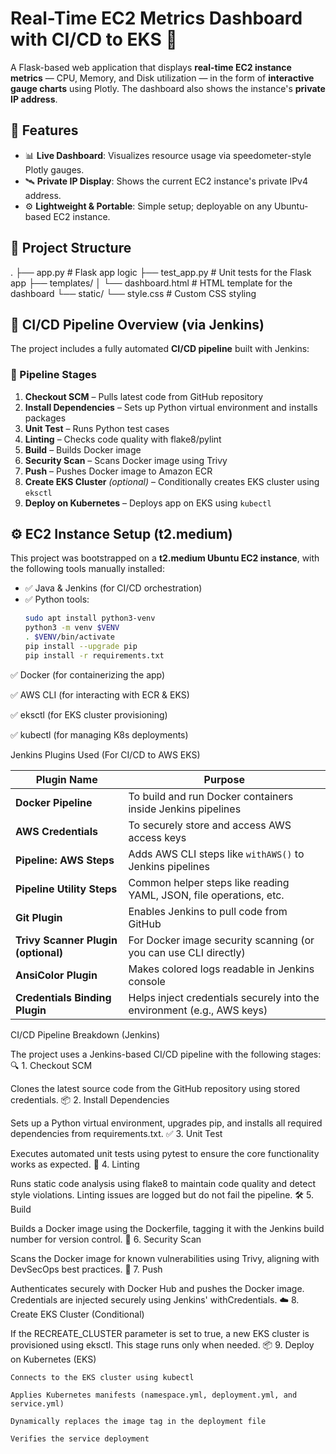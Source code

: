# Real-Time EC2 Metrics Dashboard with CI/CD to EKS 🚀

A Flask-based web application that displays **real-time EC2 instance metrics** — CPU, Memory, and Disk utilization — in the form of **interactive gauge charts** using Plotly. The dashboard also shows the instance's **private IP address**.

## 🧩 Features

- 📊 **Live Dashboard**: Visualizes resource usage via speedometer-style Plotly gauges.
- 🛰️ **Private IP Display**: Shows the current EC2 instance's private IPv4 address.
- ⚙️ **Lightweight & Portable**: Simple setup; deployable on any Ubuntu-based EC2 instance.

## 📁 Project Structure

.
├── app.py # Flask app logic
├── test_app.py # Unit tests for the Flask app
├── templates/
│ └── dashboard.html # HTML template for the dashboard
└── static/
└── style.css # Custom CSS styling


## 🔁 CI/CD Pipeline Overview (via Jenkins)

The project includes a fully automated **CI/CD pipeline** built with Jenkins:

### 🧪 Pipeline Stages

1. **Checkout SCM** – Pulls latest code from GitHub repository
2. **Install Dependencies** – Sets up Python virtual environment and installs packages
3. **Unit Test** – Runs Python test cases
4. **Linting** – Checks code quality with flake8/pylint
5. **Build** – Builds Docker image
6. **Security Scan** – Scans Docker image using Trivy
7. **Push** – Pushes Docker image to Amazon ECR
8. **Create EKS Cluster** *(optional)* – Conditionally creates EKS cluster using `eksctl`
9. **Deploy on Kubernetes** – Deploys app on EKS using `kubectl`

## ⚙️ EC2 Instance Setup (t2.medium)

This project was bootstrapped on a **t2.medium Ubuntu EC2 instance**, with the following tools manually installed:

- ✅ Java & Jenkins (for CI/CD orchestration)
- ✅ Python tools:
  ```bash
  sudo apt install python3-venv
  python3 -m venv $VENV
  . $VENV/bin/activate
  pip install --upgrade pip
  pip install -r requirements.txt


✅ Docker (for containerizing the app)

✅ AWS CLI (for interacting with ECR & EKS)

✅ eksctl (for EKS cluster provisioning)

✅ kubectl (for managing K8s deployments)


Jenkins Plugins Used (For CI/CD to AWS EKS)

| Plugin Name                         | Purpose                                                                 |
| ----------------------------------- | ----------------------------------------------------------------------- |
| **Docker Pipeline**                 | To build and run Docker containers inside Jenkins pipelines             |
| **AWS Credentials**                 | To securely store and access AWS access keys                            |
| **Pipeline: AWS Steps**             | Adds AWS CLI steps like `withAWS()` to Jenkins pipelines                |
| **Pipeline Utility Steps**          | Common helper steps like reading YAML, JSON, file operations, etc.      |
| **Git Plugin**                      | Enables Jenkins to pull code from GitHub                                |
| **Trivy Scanner Plugin (optional)** | For Docker image security scanning (or you can use CLI directly)        |
| **AnsiColor Plugin**                | Makes colored logs readable in Jenkins console                          |
| **Credentials Binding Plugin**      | Helps inject credentials securely into the environment (e.g., AWS keys) |





CI/CD Pipeline Breakdown (Jenkins)

The project uses a Jenkins-based CI/CD pipeline with the following stages:
🔍 1. Checkout SCM

Clones the latest source code from the GitHub repository using stored credentials.
📦 2. Install Dependencies

Sets up a Python virtual environment, upgrades pip, and installs all required dependencies from requirements.txt.
✅ 3. Unit Test

Executes automated unit tests using pytest to ensure the core functionality works as expected.
🧹 4. Linting

Runs static code analysis using flake8 to maintain code quality and detect style violations. Linting issues are logged but do not fail the pipeline.
🛠️ 5. Build

Builds a Docker image using the Dockerfile, tagging it with the Jenkins build number for version control.
🔐 6. Security Scan

Scans the Docker image for known vulnerabilities using Trivy, aligning with DevSecOps best practices.
🚀 7. Push

Authenticates securely with Docker Hub and pushes the Docker image. Credentials are injected securely using Jenkins' withCredentials.
☁️ 8. Create EKS Cluster (Conditional)

If the RECREATE_CLUSTER parameter is set to true, a new EKS cluster is provisioned using eksctl. This stage runs only when needed.
📦 9. Deploy on Kubernetes (EKS)

    Connects to the EKS cluster using kubectl

    Applies Kubernetes manifests (namespace.yml, deployment.yml, and service.yml)

    Dynamically replaces the image tag in the deployment file

    Verifies the service deployment
